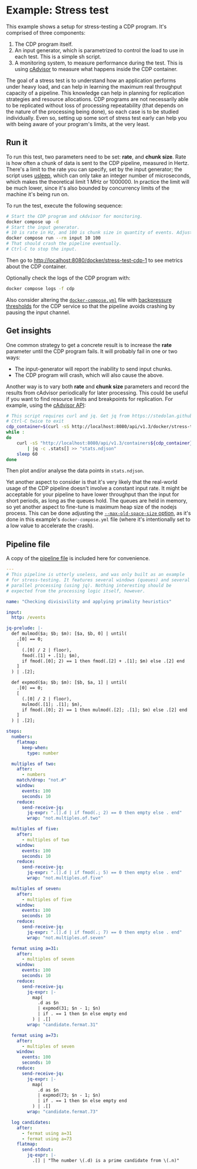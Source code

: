 # Example: Stress test

This example shows a setup for stress-testing a CDP program. It's
comprised of three components:

1. The CDP program itself.
2. An input generator, which is parametrized to control the load to
   use in each test. This is a simple sh script.
3. A monitoring system, to measure performance during the test. This
   is using [cAdvisor](https://github.com/google/cadvisor) to measure
   what happens inside the CDP container.

The goal of a stress test is to understand how an application performs
under heavy load, and can help in learning the maximum real throughput
capacity of a pipeline. This knowledge can help in planning for
replication strategies and resource allocations. CDP programs are not
necessarily able to be replicated without loss of processing
repeatability (that depends on the nature of the processing being
done), so each case is to be studied individually. Even so, setting up
some sort of stress test early can help you with being aware of your
program's limits, at the very least.

## Run it

To run this test, two parameters need to be set: **rate**, and **chunk
size**. Rate is how often a chunk of data is sent to the CDP pipeline,
measured in Hertz. There's a limit to the rate you can specify, set by
the input generator; the script uses
[usleep](https://git.busybox.net/busybox/tree/coreutils/usleep.c),
which can only take an integer number of microseconds, which makes the
theoretical limit 1 MHz or 1000000. In practice the limit will be much
lower, since it's also bounded by concurrency limits of the machine
it's being run on.

To run the test, execute the following sequence:

```bash
# Start the CDP program and cAdvisor for monitoring.
docker compose up -d
# Start the input generator.
# 10 is rate in Hz, and 100 is chunk size in quantity of events. Adjust those values as you will.
docker compose run --rm input 10 100
# That should crash the pipeline eventually.
# Ctrl-C to stop the input.
```

Then go to <http://localhost:8080/docker/stress-test-cdp-1> to see
metrics about the CDP container.

Optionally check the logs of the CDP program with:

```bash
docker compose logs -f cdp
```

Also consider altering the [`docker-compose.yml`](docker-compose.yml)
file with [backpressure thresholds](/../../#backpressure) for the CDP
service so that the pipeline avoids crashing by pausing the input
channel.

## Get insights

One common strategy to get a concrete result is to increase the
**rate** parameter until the CDP program fails. It will probably fail
in one or two ways:
- The input-generator will report the inability to send input chunks.
- The CDP program will crash, which will also cause the above.

Another way is to vary both **rate** and **chunk size** parameters and
record the results from cAdvisor periodically for later
processing. This could be useful if you want to find resource limits
and breakpoints for replication. For example, using the [cAdvisor
API](https://github.com/google/cadvisor/blob/master/docs/api.md):

```bash
# This script requires curl and jq. Get jq from https://stedolan.github.io/jq/.
# Ctrl-C twice to exit
cdp_container=$(curl -sS http://localhost:8080/api/v1.3/docker/stress-test-cdp-1 | jq -r 'keys | .[0]')
while :
do
    curl -sS "http://localhost:8080/api/v1.3/containers${cdp_container}" \
        | jq -c .stats[] >> "stats.ndjson"
    sleep 60
done
```

Then plot and/or analyse the data points in `stats.ndjson`.

Yet another aspect to consider is that it's very likely that the
real-world usage of the CDP pipeline doesn't involve a constant input
rate. It might be acceptable for your pipeline to have lower
throughput than the input for short periods, as long as the queues
hold. The queues are held in memory, so yet another aspect to
fine-tune is maximum heap size of the nodejs process. This can be done
adjusting the [`--max-old-space-size`
option](https://nodejs.org/api/cli.html#--max-old-space-sizesize-in-megabytes),
as it's done in this example's `docker-compose.yml` file (where it's
intentionally set to a low value to accelerate the crash).

## Pipeline file

A copy of the [pipeline file](pipeline.yaml) is included here for
convenience.

```yaml
---
# This pipeline is utterly useless, and was only built as an example
# for stress-testing. It features several windows (queues) and several
# parallel processing (using jq). Nothing interesting should be
# expected from the processing logic itself, however.

name: "Checking divisivility and applying primality heuristics"

input:
  http: /events

jq-prelude: |-
  def mulmod($a; $b; $m): [$a, $b, 0] | until(
    .[0] == 0;
    [
      (.[0] / 2 | floor),
      fmod(.[1] + .[1]; $m),
      if fmod(.[0]; 2) == 1 then fmod(.[2] + .[1]; $m) else .[2] end
    ]
  ) | .[2];

  def expmod($a; $b; $m): [$b, $a, 1] | until(
    .[0] == 0;
    [
      (.[0] / 2 | floor),
      mulmod(.[1]; .[1]; $m),
      if fmod(.[0]; 2) == 1 then mulmod(.[2]; .[1]; $m) else .[2] end
    ]
  ) | .[2];

steps:
  numbers:
    flatmap:
      keep-when:
        type: number

  multiples of two:
    after:
      - numbers
    match/drop: "not.#"
    window:
      events: 100
      seconds: 10
    reduce:
      send-receive-jq:
        jq-expr: ".[].d | if fmod(.; 2) == 0 then empty else . end"
        wrap: "not.multiples.of.two"

  multiples of five:
    after:
      - multiples of two
    window:
      events: 100
      seconds: 10
    reduce:
      send-receive-jq:
        jq-expr: ".[].d | if fmod(.; 5) == 0 then empty else . end"
        wrap: "not.multiples.of.five"

  multiples of seven:
    after:
      - multiples of five
    window:
      events: 100
      seconds: 10
    reduce:
      send-receive-jq:
        jq-expr: ".[].d | if fmod(.; 7) == 0 then empty else . end"
        wrap: "not.multiples.of.seven"

  fermat using a=31:
    after:
      - multiples of seven
    window:
      events: 100
      seconds: 10
    reduce:
      send-receive-jq:
        jq-expr: |-
          map(
            .d as $n
            | expmod(31; $n - 1; $n)
            | if . == 1 then $n else empty end
          ) | .[]
        wrap: "candidate.fermat.31"

  fermat using a=73:
    after:
      - multiples of seven
    window:
      events: 100
      seconds: 10
    reduce:
      send-receive-jq:
        jq-expr: |-
          map(
            .d as $n
            | expmod(73; $n - 1; $n)
            | if . == 1 then $n else empty end
          ) | .[]
        wrap: "candidate.fermat.73"

  log candidates:
    after:
      - fermat using a=31
      - fermat using a=73
    flatmap:
      send-stdout:
        jq-expr: |-
          .[] | "The number \(.d) is a prime candidate from \(.n)"

```
